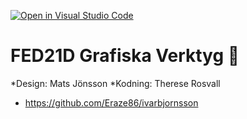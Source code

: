 [![Open in Visual Studio Code](https://classroom.github.com/assets/open-in-vscode-c66648af7eb3fe8bc4f294546bfd86ef473780cde1dea487d3c4ff354943c9ae.svg)](https://classroom.github.com/online_ide?assignment_repo_id=8464548&assignment_repo_type=AssignmentRepo)
# FED21D Grafiska Verktyg 🎨

*Design: Mats Jönsson
*Kodning: Therese Rosvall
- https://github.com/Eraze86/ivarbjornsson
